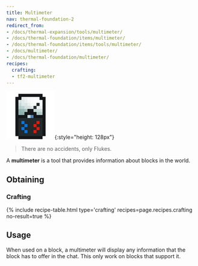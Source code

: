 ```yaml
---
title: Multimeter
nav: thermal-foundation-2
redirect_from:
- /docs/thermal-expansion/tools/multimeter/
- /docs/thermal-foundation/items/multimeter/
- /docs/thermal-foundation/items/tools/multimeter/
- /docs/multimeter/
- /docs/thermal-foundation/multimeter/
recipes:
  crafting:
  - tf2-multimeter
---
```


![Multimeter](/assets/images/thermal-foundation-2/multimeter.png){:style="height: 128px"}

> There are no accidents, only Flukes.


A **multimeter** is a tool that provides information about blocks in the world.


Obtaining
---------

### Crafting
{% include recipe-table.html type='crafting' recipes=page.recipes.crafting no-result=true %}


Usage
-----

When used on a block, a multimeter will display any information that the block
has to offer in the chat. This only work on blocks that support it.
